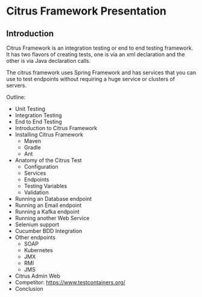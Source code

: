 # Citrus Framework Presentation

## Introduction

Citrus Framework is an integration testing or end to end testing framework.
It has two flavors of creating tests, one is via an xml declaration and the other is via Java declaration calls.

The citrus framework uses Spring Framework and has services that you can use to test endpoints without requiring a huge service or clusters of servers.

Outline:
* Unit Testing
* Integration Testing
* End to End Testing
* Introduction to Citrus Framework
* Installing Citrus Framework
  * Maven
  * Gradle
  * Ant
* Anatomy of the Citrus Test
  * Configuration
  * Services
  * Endpoints
  * Testing Variables
  * Validation
* Running an Database endpoint
* Running an Email endpoint
* Running a Kafka endpoint
* Running another Web Service
* Selenium support
* Cucumber BDD Integration
* Other endpoints
  * SOAP
  * Kubernetes
  * JMX
  * RMI
  * JMS
* Citrus Admin Web
* Competitor: https://www.testcontainers.org/
* Conclusion


